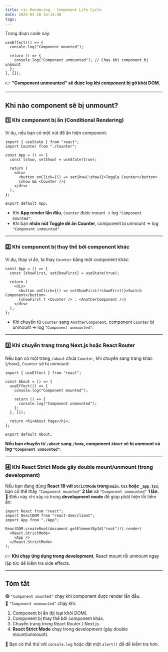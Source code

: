 ```yaml
---
title: <1> Rendering - Component Life Cycle
date: 2025-02-26 14:14:48
tags:
---
```



Trong đoạn code này:  
```tsx
useEffect(() => {
  console.log("Component mounted");

  return () => {
    console.log("Component unmounted"); // Chạy khi component bị unmount
  };
}, []);
```
👉 **"Component unmounted" sẽ được log khi component bị gỡ khỏi DOM.**

---

## **Khi nào component sẽ bị unmount?**
### **1️⃣ Khi component bị ẩn (Conditional Rendering)**
Ví dụ, nếu bạn có một nút để ẩn hiện component:
```tsx
import { useState } from "react";
import Counter from "./Counter";

const App = () => {
  const [show, setShow] = useState(true);

  return (
    <div>
      <button onClick={() => setShow(!show)}>Toggle Counter</button>
      {show && <Counter />}
    </div>
  );
};

export default App;
```
- Khi **App render lần đầu**, `Counter` được mount → log `"Component mounted"`.
- Khi bạn **nhấn nút Toggle để ẩn Counter**, component bị unmount → log `"Component unmounted"`.

---

### **2️⃣ Khi component bị thay thế bởi component khác**
Ví dụ, thay vì ẩn, ta thay `Counter` bằng một component khác:
```tsx
const App = () => {
  const [showFirst, setShowFirst] = useState(true);

  return (
    <div>
      <button onClick={() => setShowFirst(!showFirst)}>Switch Component</button>
      {showFirst ? <Counter /> : <AnotherComponent />}
    </div>
  );
};
```
- Khi chuyển từ `Counter` sang `AnotherComponent`, component `Counter` bị unmount → log `"Component unmounted"`.

---

### **3️⃣ Khi chuyển trang trong Next.js hoặc React Router**
Nếu bạn có một trang `/about` chứa `Counter`, khi chuyển sang trang khác (`/home`), `Counter` sẽ bị unmount:
```tsx
import { useEffect } from "react";

const About = () => {
  useEffect(() => {
    console.log("Component mounted");

    return () => {
      console.log("Component unmounted");
    };
  }, []);

  return <h1>About Page</h1>;
};

export default About;
```
**Nếu bạn chuyển từ `/about` sang `/home`, component `About` sẽ bị unmount và log `"Component unmounted"`**.

---

### **4️⃣ Khi React Strict Mode gây double mount/unmount (trong development)**
Nếu bạn đang dùng **React 18 với `StrictMode` trong `main.tsx` hoặc `_app.tsx`**, bạn có thể thấy `"Component mounted"` **2 lần** và `"Component unmounted"` **1 lần**.  
📌 Điều này chỉ xảy ra trong **development mode** để giúp phát hiện lỗi tiềm ẩn:
```tsx
import React from "react";
import ReactDOM from "react-dom/client";
import App from "./App";

ReactDOM.createRoot(document.getElementById("root")!).render(
  <React.StrictMode>
    <App />
  </React.StrictMode>
);
```
👉 **Khi chạy ứng dụng trong development**, React mount rồi unmount ngay lập tức để kiểm tra side effects.

---

## **Tóm tắt**
🟢 `"Component mounted"` chạy khi component được render lần đầu.  
🔴 `"Component unmounted"` chạy khi:
1. Component bị ẩn (bị loại khỏi DOM).
2. Component bị thay thế bởi component khác.
3. Chuyển trang trong React Router / Next.js.
4. **React Strict Mode** chạy trong development (gây double mount/unmount).

🚀 Bạn có thể thử với `console.log` hoặc đặt một `alert()` để dễ kiểm tra hơn.